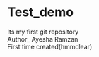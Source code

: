 # Test_demo
Its my first git repository
<br>
Author_ Ayesha Ramzan
<br>
First time created(hmmclear)
